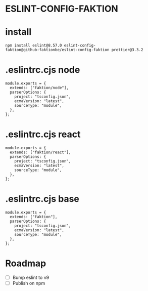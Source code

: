 # ESLINT-CONFIG-FAKTION

# install

`npm install eslint@8.57.0 eslint-config-faktion@github:faktionbe/eslint-config-faktion prettier@3.3.2`

# .eslintrc.cjs node

```
module.exports = {
  extends: ["faktion/node"],
  parserOptions: {
    project: "tsconfig.json",
    ecmaVersion: "latest",
    sourceType: "module",
  },
};
```

# .eslintrc.cjs react

```
module.exports = {
  extends: ["faktion/react"],
  parserOptions: {
    project: "tsconfig.json",
    ecmaVersion: "latest",
    sourceType: "module",
  },
};
```

# .eslintrc.cjs base

```
module.exports = {
  extends: ["faktion"],
  parserOptions: {
    project: "tsconfig.json",
    ecmaVersion: "latest",
    sourceType: "module",
  },
};
```

# Roadmap

- [ ] Bump eslint to v9
- [ ] Publish on npm
